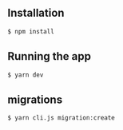 

## Installation

```bash
$ npm install
```
## Running the app

```bash
$ yarn dev
```

## migrations

```bash
$ yarn cli.js migration:create
```